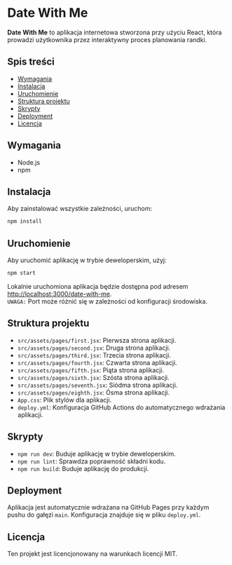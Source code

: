 # Date With Me

**Date With Me** to aplikacja internetowa stworzona przy użyciu React, która prowadzi użytkownika przez interaktywny
proces planowania randki.

## Spis treści

- [Wymagania](#wymagania)
- [Instalacja](#instalacja)
- [Uruchomienie](#uruchomienie)
- [Struktura projektu](#struktura-projektu)
- [Skrypty](#skrypty)
- [Deployment](#deployment)
- [Licencja](#licencja)

## Wymagania

- Node.js
- npm

## Instalacja

Aby zainstalować wszystkie zależności, uruchom:

```bash
npm install
```

## Uruchomienie

Aby uruchomić aplikację w trybie deweloperskim, użyj:

```bash
npm start
```

Lokalnie uruchomiona aplikacja będzie dostępna pod
adresem [http://localhost:3000/date-with-me](http://localhost:3000/date-with-me). <br/>
`UWAGA:` Port może różnić się w zależności od konfiguracji środowiska.

## Struktura projektu

- `src/assets/pages/first.jsx`: Pierwsza strona aplikacji.
- `src/assets/pages/second.jsx`: Druga strona aplikacji.
- `src/assets/pages/third.jsx`: Trzecia strona aplikacji.
- `src/assets/pages/fourth.jsx`: Czwarta strona aplikacji.
- `src/assets/pages/fifth.jsx`: Piąta strona aplikacji.
- `src/assets/pages/sixth.jsx`: Szósta strona aplikacji.
- `src/assets/pages/seventh.jsx`: Siódma strona aplikacji.
- `src/assets/pages/eighth.jsx`: Ósma strona aplikacji.
- `App.css`: Plik stylów dla aplikacji.
- `deploy.yml`: Konfiguracja GitHub Actions do automatycznego wdrażania aplikacji.

## Skrypty

- `npm run dev`: Buduje aplikację w trybie deweloperskim.
- `npm run lint`: Sprawdza poprawność składni kodu.
- `npm run build`: Buduje aplikację do produkcji.

## Deployment

Aplikacja jest automatycznie wdrażana na GitHub Pages przy każdym pushu do gałęzi `main`. Konfiguracja znajduje się w
pliku `deploy.yml`.

## Licencja

Ten projekt jest licencjonowany na warunkach licencji MIT.
